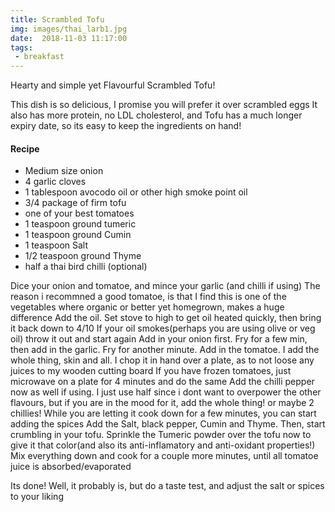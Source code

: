 ```yaml
---
title: Scrambled Tofu
img: images/thai_larb1.jpg
date:  2018-11-03 11:17:00
tags:
 - breakfast
---
```

Hearty and simple yet Flavourful Scrambled Tofu!

This dish is so delicious, I promise you will prefer it over scrambled eggs
It also has more protein, no LDL cholesterol, and Tofu has a much longer expiry date, so its easy to keep the 
ingredients on hand!

#### Recipe

- Medium size onion
- 4 garlic cloves
- 1 tablespoon avocodo oil or other high smoke point oil
- 3/4 package of firm tofu
- one of your best tomatoes
- 1 teaspoon ground tumeric
- 1 teaspoon ground Cumin
- 1 teaspoon Salt
- 1/2 teaspoon ground Thyme
- half a thai bird chilli (optional)

Dice your onion and tomatoe, and mince your garlic (and chilli if using)
The reason i recommned a good tomatoe, is that I find this is one of the vegetables where
organic or better yet homegrown, makes a huge difference
Add the oil. Set stove to high to get oil heated quickly, then bring it back down to 4/10
If your oil smokes(perhaps you are using olive or veg oil) throw it out and start again
Add in your onion first. Fry for a few min, then add in the garlic. Fry for another minute.
Add in the tomatoe. I add the whole thing, skin and all. I chop it in hand over a plate, as to not loose any juices to my wooden cutting board
If you have frozen tomatoes, just microwave on a plate for 4 minutes and do the same
Add the chilli pepper now as well if using. I just use half since i dont want to overpower the other flavours, but if you are in the mood for it, add the whole thing! or maybe 2 chillies!
While you are letting it cook down for a few minutes, you can start adding the spices
Add the Salt, black pepper, Cumin and Thyme.
Then, start crumbling in your tofu.
Sprinkle the Tumeric powder over the tofu now to give it that color(and also its anti-inflamatory and anti-oxidant properties!)
Mix everything down and cook for a couple more minutes, until all tomatoe juice is absorbed/evaporated

Its done! Well, it probably is, but do a taste test, and adjust the salt or spices to your liking





